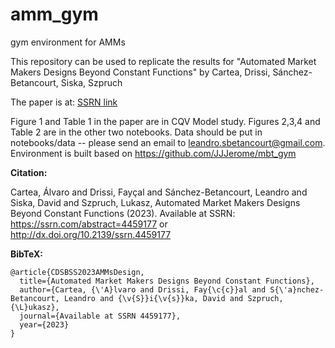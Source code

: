 # amm_gym
gym environment for AMMs

This repository can be used to replicate the results for "Automated Market Makers Designs Beyond Constant Functions" by Cartea, Drissi, Sánchez-Betancourt, Siska, Szpruch

The paper is at: [SSRN link](https://dx.doi.org/10.2139/ssrn.4459177)

Figure 1 and Table 1 in the paper are in CQV Model study. 
Figures 2,3,4 and Table 2 are in the other two notebooks. 
Data should be put in notebooks/data -- please send an email to leandro.sbetancourt@gmail.com. 
Environment is built based on https://github.com/JJJerome/mbt_gym

**Citation:**

Cartea, Álvaro and Drissi, Fayçal and Sánchez-Betancourt, Leandro and Siska, David and Szpruch, Lukasz, Automated Market Makers Designs Beyond Constant Functions (2023). Available at SSRN: https://ssrn.com/abstract=4459177 or http://dx.doi.org/10.2139/ssrn.4459177

**BibTeX:**
```
@article{CDSBSS2023AMMsDesign,
  title={Automated Market Makers Designs Beyond Constant Functions},
  author={Cartea, {\'A}lvaro and Drissi, Fay{\c{c}}al and S{\'a}nchez-Betancourt, Leandro and {\v{S}}i{\v{s}}ka, David and Szpruch, {\L}ukasz},
  journal={Available at SSRN 4459177},
  year={2023}
}
```
